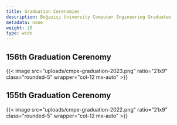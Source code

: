 ```yaml
---
title: Graduation Cerenomies
description: Boğaziçi University Computer Engineering Graduates
metadata: none
weight: 20
type: wide
---
```


## 156th Graduation Cerenomy

{{< image src="uploads/cmpe-graduation-2023.png" ratio="21x9" class="rounded-5" wrapper="col-12 mx-auto" >}}

## 155th Graduation Cerenomy

{{< image src="uploads/cmpe-graduation-2022.png" ratio="21x9" class="rounded-5" wrapper="col-12 mx-auto" >}}
